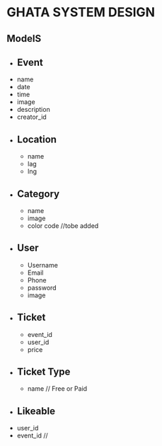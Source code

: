 # GHATA SYSTEM DESIGN
## ModelS
 - ## Event
  - name
  - date 
  - time 
  - image
  - description
  - creator_id 
 - ## Location 
   - name
   - lag 
   - lng
 - ## Category
   - name 
   - image 
   - color code //tobe added
 - ## User
   - Username 
   - Email 
   - Phone 
   - password 
   - image  
 - ## Ticket
   - event_id 
   - user_id
   - price
 - ## Ticket Type
    - name  // Free or Paid
 - ## Likeable
  - user_id
  - event_id //
